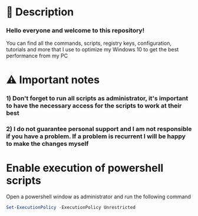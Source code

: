# 📖 Description
### Hello everyone and welcome to this repository!
You can find all the commands, scripts, registry keys, configuration, tutorials and more that I use to optimize my Windows 10 to get the best performance from my PC

# ⚠ Important notes

### 1) Don't forget to run all scripts as administrator, it's important to have the necessary access for the scripts to work at their best

### 2) I do not guarantee personal support and I am not responsible if you have a problem. If a problem is recurrent I will be happy to make the changes myself 

# Enable execution of powershell scripts
Open a powershell window as administrator and run the following command
```powershell
Set-ExecutionPolicy -ExecutionPolicy Unrestricted
```
